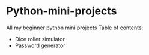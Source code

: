 # Python-mini-projects
All my beginner python mini projects
Table of contents:
- Dice roller simulator
- Password generator
